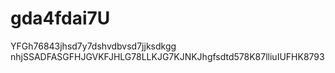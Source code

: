 # gda4fdai7U
YFGh76843jhsd7y7dshvdbvsd7jjksdkgg nhjSSADFASGFHJGVKFJHLG78LLKJG7KJNKJhgfsdtd578K87lliuIUFHK8793
